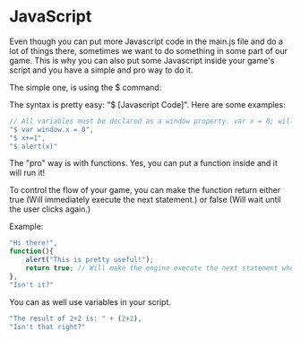 # JavaScript

Even though you can put more Javascript code in the main.js file and do a lot of things there, sometimes we want to do something in some part of our game. This is why you can also put some Javascript inside your game's script and you have a simple and pro way to do it.

The simple one, is using the $ command:

The syntax is pretty easy: "$ \[Javascript Code\]". Here are some examples:

```javascript
// All variables must be declared as a window property. var x = 0; will not work as expected.
"$ var window.x = 0",
"$ x+=1",
"$ alert(x)"
```

The "pro" way is with functions. Yes, you can put a function inside and it will run it!

To control the flow of your game, you can make the function return either true \(Will immediately execute the next statement.\) or false \(Will wait until the user clicks again.\)

Example:

```javascript
"Hi there!",
function(){
    alert("This is pretty useful!");
    return true; // Will make the engine execute the next statement when the function finishes.
},
"Isn't it?"
```

You can as well use variables in your script.

```javascript
"The result of 2+2 is: " + (2+2),
"Isn't that right?"
```

